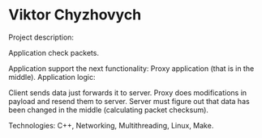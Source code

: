# Viktor Chyzhovych

Project description:

Application check packets.
 
Application support the next functionality:
Proxy application (that is in the middle).
Application logic:

Client sends data just forwards it to server.
Proxy does modifications in payload and resend them to server.
Server must figure out that data has been changed in the middle (calculating packet checksum).

Technologies: C++, Networking, Multithreading, Linux, Make.

